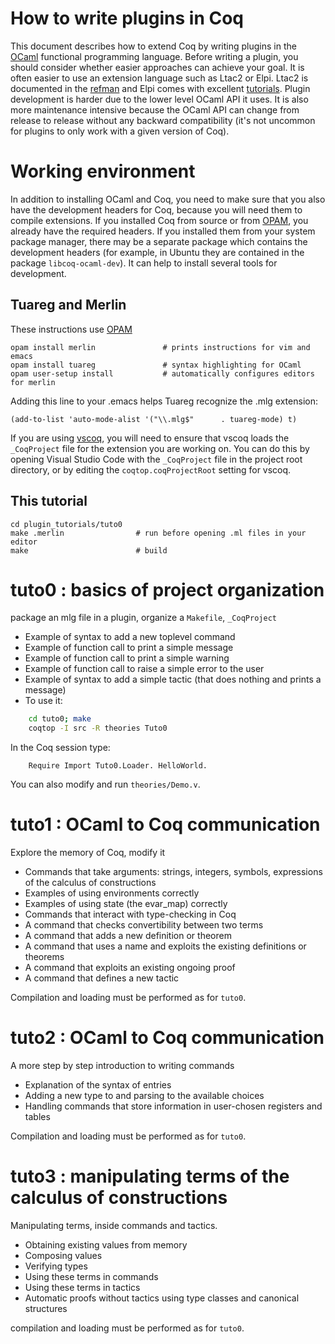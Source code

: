 How to write plugins in Coq
===========================

  This document describes how to extend Coq by writing plugins in the
  [OCaml](https://ocaml.org/) functional programming language.
  Before writing a plugin, you should consider whether easier approaches
  can achieve your goal. It is often easier to use an
  extension language such as Ltac2 or Elpi. Ltac2 is documented in the
  [refman](https://rocq-prover.org/refman/proof-engine/ltac2.html)
  and Elpi comes with excellent
  [tutorials](https://github.com/LPCIC/coq-elpi/#tutorials). Plugin
  development is harder due to the lower level OCaml API it uses.
  It is also more maintenance intensive because the OCaml API can
  change from release to release without any backward compatibility
  (it's not uncommon for plugins to only work with a given
  version of Coq).

  # Working environment

  In addition to installing OCaml and Coq, you need to make sure that you also have the development
  headers for Coq, because you will need them to compile extensions. If you installed Coq from source or
  from [OPAM](http://opam.ocaml.org/doc/Install.html), you already have the required headers. If you
  installed them from your system package manager, there may be a separate package
  which contains the development headers (for example, in Ubuntu they are contained in the package
  `libcoq-ocaml-dev`). It can help to install several tools for development.

  ## Tuareg and Merlin

  These instructions use [OPAM](http://opam.ocaml.org/doc/Install.html)

```shell
opam install merlin               # prints instructions for vim and emacs
opam install tuareg               # syntax highlighting for OCaml
opam user-setup install           # automatically configures editors for merlin
```

  Adding this line to your .emacs helps Tuareg recognize the .mlg extension:

```shell
(add-to-list 'auto-mode-alist '("\\.mlg$"      . tuareg-mode) t)
```

  If you are using [vscoq](https://github.com/coq-community/vscoq),
  you will need to ensure that vscoq loads the `_CoqProject` file for the extension
  you are working on. You can do this by opening Visual Studio Code with the `_CoqProject`
  file in the project root directory, or by editing the `coqtop.coqProjectRoot` setting for vscoq.

  ## This tutorial

```shell
cd plugin_tutorials/tuto0
make .merlin                # run before opening .ml files in your editor
make                        # build
```

  # tuto0 : basics of project organization
  package an mlg file in a plugin, organize a `Makefile`, `_CoqProject`
  - Example of syntax to add a new toplevel command
  - Example of function call to print a simple message
  - Example of function call to print a simple warning
  - Example of function call to raise a simple error to the user
  - Example of syntax to add a simple tactic
      (that does nothing and prints a message)
  - To use it:

```bash
    cd tuto0; make
    coqtop -I src -R theories Tuto0
```

  In the Coq session type:
```coq
    Require Import Tuto0.Loader. HelloWorld.
```

  You can also modify and run `theories/Demo.v`.

  # tuto1 : OCaml to Coq communication
  Explore the memory of Coq, modify it
  - Commands that take arguments: strings, integers, symbols, expressions of the calculus of constructions
  - Examples of using environments correctly
  - Examples of using state (the evar_map) correctly
  - Commands that interact with type-checking in Coq
  - A command that checks convertibility between two terms
  - A command that adds a new definition or theorem
  - A command that uses a name and exploits the existing definitions or theorems
  - A command that exploits an existing ongoing proof
  - A command that defines a new tactic

  Compilation and loading must be performed as for `tuto0`.

  # tuto2 : OCaml to Coq communication
  A more step by step introduction to writing commands
  - Explanation of the syntax of entries
  - Adding a new type to and parsing to the available choices
  - Handling commands that store information in user-chosen registers and tables

  Compilation and loading must be performed as for `tuto0`.

  # tuto3 : manipulating terms of the calculus of constructions
  Manipulating terms, inside commands and tactics.
  - Obtaining existing values from memory
  - Composing values
  - Verifying types
  - Using these terms in commands
  - Using these terms in tactics
  - Automatic proofs without tactics using type classes and canonical structures

  compilation and loading must be performed as for `tuto0`.
